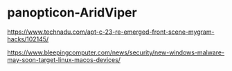 # panopticon-AridViper

https://www.technadu.com/apt-c-23-re-emerged-front-scene-mygram-hacks/102145/

https://www.bleepingcomputer.com/news/security/new-windows-malware-may-soon-target-linux-macos-devices/
